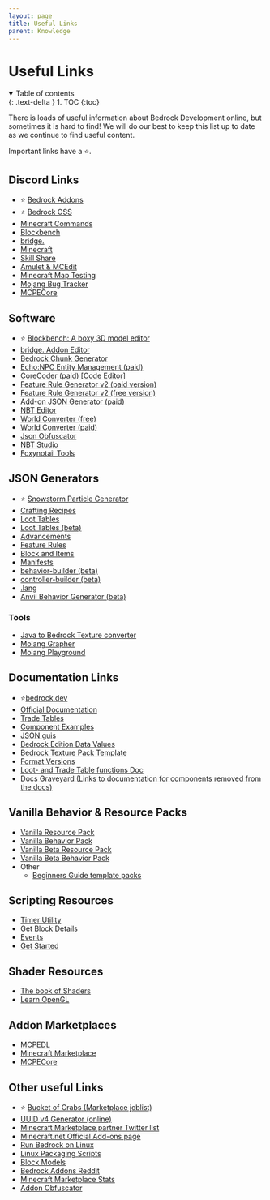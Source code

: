 ```yaml
---
layout: page
title: Useful Links
parent: Knowledge
---
```


# Useful Links 

<details id="toc" open markdown="block">
  <summary>
    Table of contents
  </summary>
  {: .text-delta }
1. TOC
{:toc}
</details>

There is loads of useful information about Bedrock Development online, but sometimes it is hard to find! We will do our best to keep this list up to date as we continue to find useful content.

Important links have a ⭐.

## Discord Links
 - ⭐ [Bedrock Addons](https://discord.gg/46JUdQb)
 - ⭐ [Bedrock OSS](https://discord.gg/XjV87YN)
 - [Minecraft Commands](https://discord.gg/QAFXFtZ)
 - [Blockbench](http://discord.gg/fZQbxbg)
 - [bridge.](https://discord.gg/NxKuWuA)
 - [Minecraft](https://discord.gg/minecraft)
 - [Skill Share](https://discord.gg/sZ7fkcN)
 - [Amulet & MCEdit](https://discord.gg/dSnwqQf)
 - [Minecraft Map Testing](https://discord.gg/QRE99eS)
 - [Mojang Bug Tracker](https://discord.gg/rpCyfKV)
 - [MCPECore](https://discord.gg/Zgu3qt4)

## Software
 - ⭐ [Blockbench: A boxy 3D model editor](https://blockbench.net/)
 - [bridge. Addon Editor](https://bridge-core.github.io/)
 - [Bedrock Chunk Generator](http://www.brightmoore.net/builds/bedrockchunkgenerator)
 - [Echo:NPC Entity Management (paid)](https://www.echonpc.dev/)
 - [CoreCoder (paid) [Code Editor]](https://hanprog.itch.io/core-coder)
 - [Feature Rule Generator v2 (paid version)](https://machine-builder.itch.io/frg-v2)
 - [Feature Rule Generator v2 (free version)](https://drive.google.com/file/d/1rwQTtzgpWiqCS9ecO_j-qcxjdQvWSXgi/view)
 - [Add-on JSON Generator (paid)](https://kaifireborn.itch.io/add-on-json-generator)
 - [NBT Editor](https://www.universalminecrafteditor.com/)
 - [World Converter (free)](http://www.mcctoolchest.com/)
 - [World Converter (paid)](https://www.universalminecraftconverter.com/download)
 - [Json Obfuscator](https://pixelpoly.co/creator-tools/obfuscator)
 - [NBT Studio](https://github.com/tryashtar/nbt-studio)
 - [Foxynotail Tools](https://www.foxynotail.com/tools/)
 
## JSON Generators
 - ⭐ [Snowstorm Particle Generator](https://jannisx11.github.io/snowstorm/)
 - [Crafting Recipes](https://crafting.thedestruc7i0n.ca/)
 - [Loot Tables](https://amaury.carrade.eu/minecraft/loot_tables)
 - [Loot Tables (beta)](http://155.138.235.83)
 - [Advancements](https://advancements.thedestruc7i0n.ca/)
 - [Feature Rules](https://machine-builder.github.io/feature_rule_generator_1.15.html)
 - [Block and Items](https://gitwither.github.io/bedrock-item-generator/)
 - [Manifests](https://bedrock-manifest.web.app/)
 - [behavior-builder (beta)](https://stirante.com/behavior/index.html)
 - [controller-builder (beta)](https://stirante.com/controller/index.html)
 - [.lang](https://solveddev.github.io/AnyLanguage/)
 - [Anvil Behavior Generator (beta)](https://anvil.starktma.com/)

### Tools
 - [Java to Bedrock Texture converter](https://ozelot379.github.io/ConvertJavaTextureToBedrock/)
 - [Molang Grapher](https://jannisx11.github.io/molang-grapher/)
 - [Molang Playground](https://bridge-core.github.io/molang-playground/)
  
## Documentation Links
 - ⭐[bedrock.dev](https://bedrock.dev/)
 - [Official Documentation](https://minecraft.gamepedia.com/Add-on)
 - [Trade Tables](https://minecraft.gamepedia.com/Bedrock_Edition_function/loot_tables/trade_tables_documentation)
 - [Component Examples](vanilla-usage/components)
 - [JSON guis](https://geenium.com/bedrock/json-guis/)
 - [Bedrock Edition Data Values](https://minecraft.gamepedia.com/Bedrock_Edition_data_values)
 - [Bedrock Texture Pack Template](https://github.com/Brennian/BedrockTexturesTemplate)
 - [Format Versions](https://gist.github.com/Tschrock/e6615f93f0db82ef30ada63f9ad670ac)
 - [Loot- and Trade Table functions Doc](https://minecraft.gamepedia.com/Bedrock_Edition_function/loot_tables/trade_tables_documentation)
 - [Docs Graveyard (Links to documentation for components removed from the docs)](https://gist.github.com/destruc7i0n/ea1a6a7f97f0986d9326c58246f96fa3)

## Vanilla Behavior & Resource Packs
 - [Vanilla Resource Pack](https://aka.ms/resourcepacktemplate)
 - [Vanilla Behavior Pack](https://aka.ms/behaviorpacktemplate)
 - [Vanilla Beta Resource Pack](https://aka.ms/MinecraftBetaResources)
 - [Vanilla Beta Behavior Pack](https://aka.ms/MinecraftBetaBehaviors)
 - Other
   - [Beginners Guide template packs](https://github.com/SirLich/bedrock-wiki/tree/gh-pages/assets/guide/template_packs)

## Scripting Resources
 - [Timer Utility](https://github.com/WavePlayz/Bedrock-Scripting-API/tree/master/utility/TimerJS)
 - [Get Block Details](https://github.com/WavePlayz/Bedrock-Scripting-API/tree/master/utility/getBlockDetails)
 - [Events](https://gist.github.com/jocopa3/5f718f4198f1ea91a37e3a9da468675c)
 - [Get Started](https://minecraft-addon-tools.github.io/tutorials/)

## Shader Resources
 - [The book of Shaders](https://thebookofshaders.com/)
 - [Learn OpenGL](https://learnopengl.com/)

## Addon Marketplaces
 - [MCPEDL](http://mcpedl.com/?cookie_check=1)
 - [Minecraft Marketplace](https://www.minecraft.net/en-us/catalog)
 - [MCPECore](https://mcpecore.com/)

## Other useful Links
 - ⭐ [Bucket of Crabs (Marketplace joblist)](https://www.bucketofcrabs.net/)
 - [UUID v4 Generator (online)](https://www.uuidgenerator.net/version4)
 - [Minecraft Marketplace partner Twitter list](https://twitter.com/i/lists/1191945551853629442?s=09)
 - [Minecraft.net Official Add-ons page](https://www.minecraft.net/en-us/addons)
 - [Run Bedrock on Linux](https://github.com/Element-0/ElementZero)
 - [Linux Packaging Scripts](https://github.com/ChristopherHX/linux-packaging-scripts)
 - [Block Models](https://blockmodels.com/)
 - [Bedrock Addons Reddit](https://www.reddit.com/r/BedrockAddons/)
 - [Minecraft Marketplace Stats](https://mcmarketstats.miste.fr/globalStats/)
 - [Addon Obfuscator](https://pixelpoly.co/creator-tools/obfuscator)
